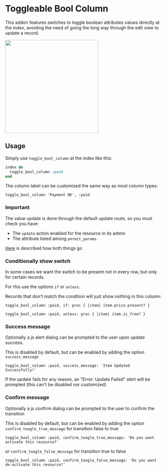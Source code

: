 # Toggleable Bool Column


This addon features switches to toggle boolean attributes values directly at the index,
avoiding the need of going the long way through the edit view to update a record.

<img src="./images/toggle-bool-column.gif" height="300" />

## Usage

Simply use `toggle_bool_column` at the index like this:

```ruby
index do
  toggle_bool_column :paid
end
```

The column label can be customized the same way as most column types:

`toggle_bool_column 'Payment OK', :paid`

### Important

The value update is done through the default update route, so you must check you have:
 - The `update` action enabled for the resource in its admin
 - The attribute listed among `permit_params`

 [Here](https://activeadmin.info/2-resource-customization.html) is described how both things go

 ### Conditionally show switch

 In some cases we want the switch to be present not in every row, but only for certain records.

 For this use the options `if` or `unless`.

 Records that don't match the condition will just show nothing in this column:

 `toggle_bool_column :paid, if: proc { |item| item.price.present? }`

 `toggle_bool_column :paid, unless: proc { |item| item.is_free? }`

 ### Success message

 Optionally a js alert dialog can be prompted to the user upon update success.

 This is disabled by default, but can be enabled by adding the option `success_message`

  `toggle_bool_column :paid, success_message: 'Item Updated Successfully!'`

  If the update fails for any reason, an "Error: Update Failed" alert will be prompted (this can't be disabled nor customized)

### Confirm message

Optionally a js confirm dialog can be prompted to the user to confirm the transition

This is disabled by default, but can be enabled by adding the option `confirm_toogle_true_message` for transition false to true

  `toggle_bool_column :paid, confirm_toogle_true_message: 'Do you want activate this resource?'`

  or `confirm_toogle_false_message` for transition true to false

  `toggle_bool_column :paid, confirm_toogle_false_message: 'Do you want de-activate this resource?'`